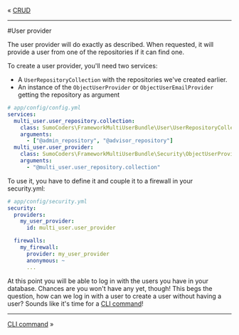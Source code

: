 « [CRUD](users_crud.md)
***
#User provider

The user provider will do exactly as described. When requested, it will provide a user from one of the repositories if it can find one.

To create a user provider, you'll need two services:

* A `UserRepositoryCollection` with the repositories we've created earlier.
* An instance of the `ObjectUserProvider` or `ObjectUserEmailProvider` getting the repository as argument

```yaml
# app/config/config.yml
services:
  multi_user.user_repository.collection:
    class: SumoCoders\FrameworkMultiUserBundle\User\UserRepositoryCollection
    arguments:
      - ["@admin_repository", "@advisor_repository"]
  multi_user.user_provider:
    class: SumoCoders\FrameworkMultiUserBundle\Security\ObjectUserProvider
    arguments:
      - "@multi_user.user_repository.collection"
```

To use it, you have to define it and couple it to a firewall in your security.yml:

```yaml
# app/config/security.yml
security:
  providers:
    my_user_provider:
      id: multi_user.user_provider

  firewalls:
    my_firewall:
      provider: my_user_provider
      anonymous: ~
      ...
```
At this point you will be able to log in with the users you have in your database. Chances are you won't have any yet, though! This begs the question, how can we log in with a user to create a user without having a user? Sounds like it's time for a [CLI command](users_commands.md)!

***
[CLI command](users_commands.md) »